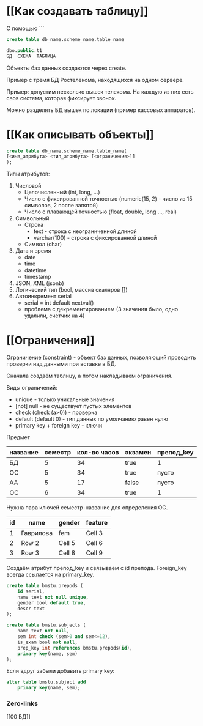 # [[Как создавать таблицу]]
С помощью ```
```SQL
create table db_name.scheme_name.table_name

dbo.public.t1
БД  СХЕМА  ТАБЛИЦА
```

Объекты баз данных создаются через create.

Пример с тремя БД Ростелекома, находящихся на одном сервере.

Пример: допустим несколько вышек телекома. На каждую из них есть своя система, которая фиксирует звонок.

Можно разделять БД вышек по локации (пример кассовых аппаратов). 

# [[Как описывать объекты]]
```SQL
create table db_name.scheme_name.table_name(
[<имя_атрибута> <тип_атрибута> [<ограничения>]]
);
```

Типы атрибутов:
1. Числовой
	- Целочисленный (int, long, ...)
	- Число с фиксированной точностью (numeric(15, 2) - число из 15 символов, 2 после запятой)
	- Число с плавающей точностью (float, double, long ..., real)
2. Символьный
	- Строка
		- text - строка с неограниченной длиной
		- varchar(100) - строка с фиксированной длиной
	- Символ (char)
3. Дата и время
	- date
	- time
	- datetime
	- timestamp
4. JSON, XML (jsonb)
5. Логический тип (bool, массив скаляров \[])
6. Автоинкремент serial
	- serial = int default nextval()
	- проблема с декрементированием (3 значения было, одно удалили, счетчик на 4)

# [[Ограничения]]
Ограничение (constraint) - объект баз данных, позволяющий проводить проверки над данными при вставке в БД. 

Сначала создаём таблицу, а потом накладываем ограничения. 

Виды ограничений:
- unique - только уникальные значения
- \[not] null - не существует пустых элементов
- check (check (a>0)) - проверка
- default (default 0) - тип данных по умолчанию равен нулю
- primary key + foreign key - ключи

Предмет

|название|семестр|кол-во часов|экзамен|препод_key|
|---|---|---|---|---|
|БД|5|34|true|1|
|ОС|5|34|true|пусто|
|АА|5|17|false|пусто|
|ОС|6|34|true|1|

Нужна пара ключей семестр-название для определения ОС.

|id| name | gender | feature |
|---|----------|----------|----------|
|1| Гаврилова| fem   | Cell 3   |
|2| Row 2    | Cell 5   | Cell 6   |
|3| Row 3    | Cell 8   | Cell 9   |

Создаём атрибут препод_key и связываем с id препода. Foreign_key всегда ссылается на primary_key.

```SQL
create table bmstu.prepods (
	id serial,
	name text not null unique,
	gender bool default true,
	descr text
);

create table bmstu.subjects (
	name text not null,
	sem int check (sem>0 and sem<=12),
	is_exam bool not null,
	prep_key int references bmstu.prepods(id),
	primary key(name, sem)
);
```

Если вдруг забыли добавить primary key: 
```SQL
alter table bmstu.subject add
	primary key(name, sem);
```

### Zero-links
[[00 БД]]